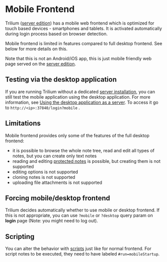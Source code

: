 # Mobile Frontend
Trilium ([server edition](Server%20Installation.md)) has a mobile web frontend which is optimized for touch based devices - smartphones and tablets. It is activated automatically during login process based on browser detection.

Mobile frontend is limited in features compared to full desktop frontend. See below for more details on this.

Note that this is not an Android/iOS app, this is just mobile friendly web page served on the [server edition](Server%20Installation.md).

## Testing via the desktop application

If you are running Trilium without a dedicated [server installation](Server%20Installation.md), you can still test the mobile application using the desktop application. For more information, see <a class="reference-link" href="Desktop%20Installation/Using%20the%20desktop%20application%20.md">Using the desktop application as a server</a>. To access it go to `http://<ip>:37840/login?mobile` .

## Limitations

Mobile frontend provides only some of the features of the full desktop frontend:

*   it is possible to browse the whole note tree, read and edit all types of notes, but you can create only text notes
*   reading and editing [protected notes](../Basic%20Concepts%20and%20Features/Notes/Protected%20Notes.md) is possible, but creating them is not supported
*   editing options is not supported
*   cloning notes is not supported
*   uploading file attachments is not supported

## Forcing mobile/desktop frontend

Trilium decides automatically whether to use mobile or desktop frontend. If this is not appropriate, you can use `?mobile` or `?desktop` query param on **login** page (Note: you might need to log out).

## Scripting

You can alter the behavior with [scripts](../Scripting.md) just like for normal frontend. For script notes to be executed, they need to have labeled `#run=mobileStartup`.